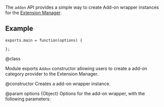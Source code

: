 <!-- contributed by Erik Vold [erikvvold@gmail.com]  -->


The `addon` API provides a simple way to create
Add-on wrapper instances for the [Extension Manager](about:addons).

## Example ##

    exports.main = function(options) {
      
    };

<api name="Addon">
@class

Module exports `Addon` constructor allowing users to create a
add-on category provider to the Extension Manager.

<api name="Addon">
@constructor
Creates a add-on wrapper instance.

@param options {Object}
Options for the add-on wrapper, with the following parameters:

</api>

</api>
